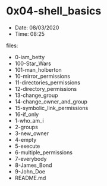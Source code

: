 # 0x04-shell_basics

* Date: 08/03/2020
* Time: 08:25

files:
* 0-iam_betty
* 100-Star_Wars
* 101-man_holberton
* 10-mirror_permissions
* 11-directories_permissions
* 12-directory_permissions
* 13-change_group
* 14-change_owner_and_group
* 15-symbolic_link_permissions
* 16-if_only
* 1-who_am_i
* 2-groups
* 3-new_owner
* 4-empty
* 5-execute
* 6-multiple_permissions
* 7-everybody
* 8-James_Bond
* 9-John_Doe
* README.md

